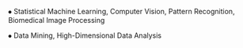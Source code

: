 ⦁	Statistical Machine Learning, Computer Vision, Pattern Recognition, Biomedical Image Processing

⦁	Data Mining, High-Dimensional Data Analysis
